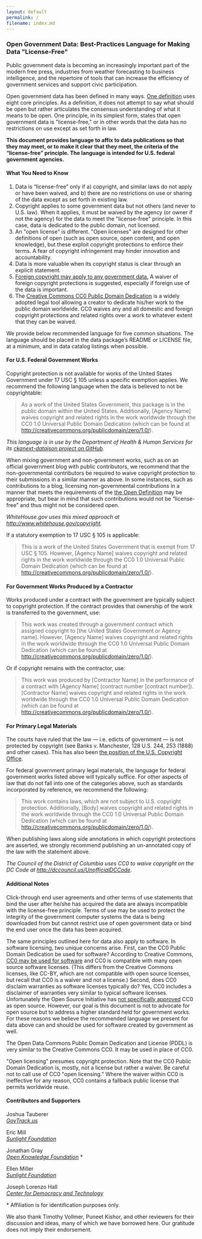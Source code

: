 ```yaml
---
layout: default
permalink: /
filename: index.md
---
```



### Open Government Data: Best-Practices Language for Making Data "License-Free"

Public government data is becoming an increasingly important part of the modern free press, industries from weather forecasting to business intelligence, and the repertoire of tools that can increase the efficiency of government services and support civic participation.

Open government data has been defined in many ways. [One definition][1] uses eight core principles. As a definition, it does not attempt to say what should be open but rather articulates the consensus understanding of what it means to be open. One principle, in its simplest form, states that open government data is "license-free," or in other words that the data has no restrictions on use except as set forth in law.

**This document provides language to affix to data publications so that they may meet, or to make it clear that they meet, the criteria of the “license-free” principle. The language is intended for U.S. federal government agencies.**

#### What You Need to Know

1. Data is “license-free” only if a) copyright, and similar laws do not apply or have been waived, and b) there are no restrictions on use or sharing of the data except as set forth in existing law.
2. Copyright applies to some government data but not others (and never to U.S. law). When it applies, it must be waived by the agency (or owner if not the agency) for the data to meet the "license-free" principle. In this case, data is dedicated to the public domain, not licensed.
3. An "open license" is different. "Open licenses" are designed for other definitions of open (such as open source, open content, and open knowledge), but these exploit copyright protections to enforce their terms. A fear of copyright infringement may hinder innovation and accountability.
4. Data is more valuable when its copyright status is clear through an explicit statement.
5. [Foreign copyright may apply to any government data.][2] A waiver of foreign copyright protections is suggested, especially if foreign use of the data is important.
6. The [Creative Commons CC0 Public Domain Dedication][3] is a widely adopted legal tool allowing a creator to dedicate his/her work to the public domain worldwide. CC0 waives any and all domestic and foreign copyright protections and related rights over a work to whatever extent that they can be waived.

We provide below recommended language for five common situations. The language should be placed in the data package’s README or LICENSE file, at a minimum, and in data catalog listings when possible.

#### For U.S. Federal Government Works

Copyright protection is not available for works of the United States Government under 17 USC § 105 unless a specific exemption applies. We recommend the following language when the data is believed to not be copyrightable:

> As a work of the United States Government, this package is in the public domain within the United States. Additionally, [Agency Name] waives copyright and related rights in the work worldwide through the CC0 1.0 Universal Public Domain Dedication (which can be found at http://creativecommons.org/publicdomain/zero/1.0/).

*This language is in use by the Department of Health & Human Services for its [ckanext-datajson project on GitHub](https://github.com/HHS/ckanext-datajson).*

When mixing government and non-government works, such as on an official government blog with public contributors, we recommend that the non-governmental contributors be required to waive copyright protection to their submissions in a similar manner as above. In some instances, such as contributions to a blog, licensing non-governmental contributions in a manner that meets the requirements of the [the Open Definition][4] may be appropriate, but bear in mind that such contributions would not be “license-free” and thus might not be considered open.

*WhiteHouse.gov uses this mixed approach at http://www.whitehouse.gov/copyright.*

If a statutory exemption to 17 USC § 105 is applicable:

> This is a work of the United States Government that is exempt from 17 USC § 105. However, [Agency Name] waives copyright and related rights in the work worldwide through the CC0 1.0 Universal Public Domain Dedication (which can be found at http://creativecommons.org/publicdomain/zero/1.0/).

#### For Government Works Produced by a Contractor

Works produced under a contract with the government are typically subject to copyright protection. If the contract provides that ownership of the work is transferred to the government, use:

> This work was created through a government contract which assigned copyright to [the United States Government or Agency name]. However, [Agency Name] waives copyright and related rights in the work worldwide through the CC0 1.0 Universal Public Domain Dedication (which can be found at http://creativecommons.org/publicdomain/zero/1.0/).

Or if copyright remains with the contractor, use:

> This work was produced by [Contractor Name] in the performance of a contract with [Agency Name] (contract number [contract number]). [Contractor Name] waives copyright and related rights in the work worldwide through the CC0 1.0 Universal Public Domain Dedication (which can be found at http://creativecommons.org/publicdomain/zero/1.0/).

#### For Primary Legal Materials

The courts have ruled that the law — i.e. edicts of government — is not protected by copyright (see Banks v. Manchester, 128 U.S. 244, 253 (1888) and other cases). This has also been [the position of the U.S. Copyright Office][5].

For federal government primary legal materials, the language for federal government works listed above will typically suffice. For other aspects of law that do not fall into one of the categories above, such as standards incorporated by reference, we recommend the following:

> This work contains laws, which are not subject to U.S. copyright protection. Additionally, [Body] waives copyright and related rights in the work worldwide through the CC0 1.0 Universal Public Domain Dedication (which can be found at http://creativecommons.org/publicdomain/zero/1.0/).

When publishing laws along side annotations in which copyright protections are asserted, we strongly recommend publishing an un-annotated copy of the law with the statement above.

*The Council of the District of Columbia uses CC0 to waive copyright on the DC Code at http://dccouncil.us/UnofficialDCCode.*

#### Additional Notes

Click-through end user agreements and other terms of use statements that bind the user after he/she has acquired the data are always incompatible with the license-free principle. Terms of use may be used to protect the integrity of the government computer systems the data is being downloaded from but cannot restrict use of open government data or bind the end user once the data has been acquired.

The same principles outlined here for data also apply to software. In software licensing, two unique concerns arise. First, can the CC0 Public Domain Dedication be used for software? According to Creative Commons, [CC0 may be used for software](http://wiki.creativecommons.org/CC0_FAQ) and CC0 is compatible with many open source software licenses. (This differs from the Creative Commons licenses, like CC-BY, which are not compatible with open source licenses, but recall that CC0 is a waiver and not a license.) Second, does CC0 disclaim warranties as software licenses typically do? Yes, CC0 includes a disclaimer of warranties very similar to typical software licenses. Unfortunately the Open Source Initiative has [not specifically approved](http://opensource.org/faq#cc-zero) CC0 as open source. However, our goal is this document is not to advocate for open source but to address a higher standard held for government works. For these reasons we believe the recommended language we present for data above can and should be used for software created by government as well.

The Open Data Commons Public Domain Dedication and License (PDDL) is very similar to the Creative Commons CC0. It may be used in place of CC0.

"Open licensing" presumes copyright protection. Note that the CC0 Public Domain Dedication is, mostly, not a license but rather a waiver. Be careful not to call use of CC0 "open licensing." Where the waiver within CC0 is ineffective for any reason, CC0 contains a fallback public license that permits worldwide reuse.

[1]: http://opengovdata.org "Open Government Working Group 2007"
[2]: http://www.copyright.gov/history/law/clrev_94-1476.pdf "House Report 94-1476, page 59."
[3]: http://creativecommons.org/publicdomain/zero/1.0/legalcode
[4]: http://opendefinition.org/
[5]: http://ipmall.info/hosted_resources/copyrightcompendium.asp "Compendium II: Copyright Office Practices. 1998. Section 206.01."
[6]: http://creativecommons.org/publicdomain/mark/1.0/

#### Contributors and Supporters

Joshua Tauberer<br/>
*[GovTrack.us](http://www.govtrack.us)*

Eric Mill<br/>
*[Sunlight Foundation](http://sunlightfoundation.com)*

Jonathan Gray<br/>
*[Open Knowledge Foundation](http://okfn.org)* *

Ellen Miller<br/>
*[Sunlight Foundation](http://sunlightfoundation.com)*

Joseph Lorenzo Hall<br/>
*[Center for Democracy and Technology](https://www.cdt.org/)*

\* Affiliation is for identification purposes only.

We also thank Timothy Vollmer, Puneet Kishor, and other reviewers for their discussion and ideas, many of which we have borrowed here. Our gratitude does not imply their endorsement.
